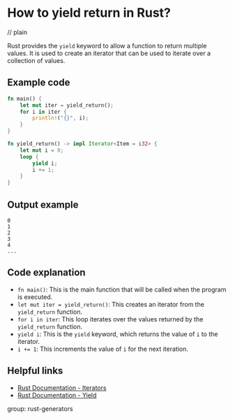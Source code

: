 # How to yield return in Rust?
// plain

Rust provides the `yield` keyword to allow a function to return multiple values. It is used to create an iterator that can be used to iterate over a collection of values.

## Example code

```rust
fn main() {
    let mut iter = yield_return();
    for i in iter {
        println!("{}", i);
    }
}

fn yield_return() -> impl Iterator<Item = i32> {
    let mut i = 0;
    loop {
        yield i;
        i += 1;
    }
}
```

## Output example

```
0
1
2
3
4
...
```

## Code explanation

- `fn main()`: This is the main function that will be called when the program is executed.
- `let mut iter = yield_return()`: This creates an iterator from the `yield_return` function.
- `for i in iter`: This loop iterates over the values returned by the `yield_return` function.
- `yield i`: This is the `yield` keyword, which returns the value of `i` to the iterator.
- `i += 1`: This increments the value of `i` for the next iteration.

## Helpful links
- [Rust Documentation - Iterators](https://doc.rust-lang.org/stable/book/ch13-02-iterators.html)
- [Rust Documentation - Yield](https://doc.rust-lang.org/stable/book/ch13-02-iterators.html#yield)

group: rust-generators